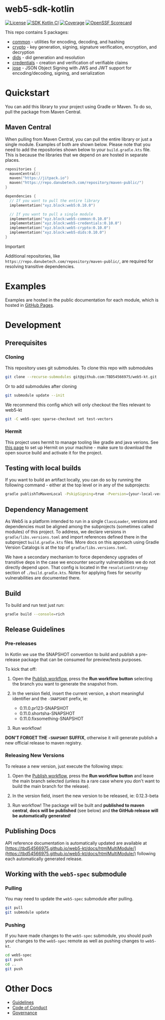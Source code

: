 # web5-sdk-kotlin

[![License](https://img.shields.io/github/license/TBD54566975/web5-kt)](https://github.com/TBD54566975/web5-kt/blob/main/LICENSE)
[![SDK Kotlin CI](https://github.com/TBD54566975/web5-kt/actions/workflows/ci.yml/badge.svg)](https://github.com/TBD54566975/web5-kt/actions/workflows/ci.yml) [![Coverage](https://img.shields.io/codecov/c/gh/tbd54566975/web5-kt/main?logo=codecov&logoColor=FFFFFF&style=flat-square&token=YI87CKF1LI)](https://codecov.io/github/TBD54566975/web5-kt)
[![OpenSSF Scorecard](https://api.securityscorecards.dev/projects/github.com/TBD54566975/web5-kt/badge)](https://securityscorecards.dev/viewer/?uri=github.com/TBD54566975/web5-kt)

This repo contains 5 packages:

* [common](./common) - utilities for encoding, decoding, and hashing
* [crypto](./crypto) - key generation, signing, signature verification, encryption, and decryption
* [dids](./dids) - did generation and resolution
* [credentials](./credentials) - creation and verification of verifiable claims
* [jose](./jose) - JSON Object Signing with JWS and JWT support for encoding/decoding, signing, and serialization 

# Quickstart

You can add this library to your project using Gradle or Maven. To do so, pull the package from Maven Central.

## Maven Central

When pulling from Maven Central, you can pull the entire library or just a single module. Examples of both are shown
below. Please note that you need to add the repositories shown below to your `build.gradle.kts` file. This is because
the libraries that we depend on are hosted in separate places.

```kt
repositories {
  mavenCentral()
  maven("https://jitpack.io")
  maven("https://repo.danubetech.com/repository/maven-public/")
}

dependencies {
  // If you want to pull the entire library
  implementation("xyz.block:web5:0.10.0")

  // If you want to pull a single module
  implementation("xyz.block:web5-common:0.10.0")
  implementation("xyz.block:web5-credentials:0.10.0")
  implementation("xyz.block:web5-crypto:0.10.0")
  implementation("xyz.block:web5-dids:0.10.0")
}
```

> [!IMPORTANT]
> Additional repositories, like `https://repo.danubetech.com/repository/maven-public/`, are required for resolving
transitive dependencies.

# Examples

Examples are hosted in the public documentation for each module, which is hosted
in [GitHub Pages](https://tbd54566975.github.io/web5-kt/docs/htmlMultiModule/credentials/index.html).

# Development

## Prerequisites

### Cloning

This repository uses git submodules. To clone this repo with submodules

```sh
git clone --recurse-submodules git@github.com:TBD54566975/web5-kt.git
```

Or to add submodules after cloning

```sh
git submodule update --init
```

We recommend this config which will only checkout the files relevant to web5-kt

```sh
git -C web5-spec sparse-checkout set test-vectors
```

### Hermit

This project uses hermit to manage tooling like gradle and java verions.
See [this page](https://cashapp.github.io/hermit/usage/get-started/) to set up Hermit on your machine - make sure to
download the open source build and activate it for the project.

## Testing with local builds

If you want to build an artifact locally, you can do so by running the following command - either at the top level or in
any of the subprojects:

```sh
gradle publishToMavenLocal -PskipSigning=true -Pversion={your-local-version-name}
```

## Dependency Management

As Web5 is a platform intended to run in a single `ClassLoader`,
versions and dependencies must be aligned among the subprojects
(sometimes called modules) of this project. To address, we declare
versions in `gradle/libs.versions.toml` and import references defined
there in the subproject `build.gradle.kts` files. More docs on this
approach using Gradle Version Catalogs is at the top of `gradle/libs.versions.toml`.

We have a secondary mechanism to force dependency upgrades of transitive
deps in the case we encounter security vulnerabilities we do not directly
depend upon. That config is located in the `resolutionStrategy` section of
`./build.gradle.kts`. Notes for applying fixes for security vulnerabilities
are documented there.

## Build

To build and run test just run:

```bash
gradle build --console=rich
```

## Release Guidelines

### Pre-releases

In Kotlin we use the SNAPSHOT convention to build and publish a pre-release package that can be consumed for preview/tests purposes.

To kick that off:

1. Open the [Publish workflow](https://github.com/TBD54566975/web5-kt/actions/workflows/publish.yml), press the **Run workflow button** selecting the branch you want to generate the snapshot from.

2. In the version field, insert the current version, a short meaningful identifier and the `-SNAPSHOT` prefix, ie:

   - 0.11.0.pr123-SNAPSHOT
   - 0.11.0.shortsha-SNAPSHOT
   - 0.11.0.fixsomething-SNAPSHOT

3. Run workflow!

**DON'T FORGET THE `-SNAPSHOT` SUFFIX**, otherwise it will generate publish a new official release to maven registry.

### Releasing New Versions

To release a new version, just execute the following steps:

1. Open the [Publish workflow](https://github.com/TBD54566975/tbdex-kt/actions/workflows/publish.yaml), press the **Run workflow button** and leave the main branch selected (unless its a rare case where you don't want to build the main branch for the release).

2. In the version field, insert the new version to be released, ie: 0.12.3-beta

3. Run workflow! The package will be built and **published to maven central**, **docs will be published** (see below) and **the GitHub release will be automatically generated**!

## Publishing Docs

API reference documentation is automatically updated are available at [https://tbd54566975.github.io/web5-kt/docs/htmlMultiModule/](https://tbd54566975.github.io/web5-kt/docs/htmlMultiModule/) following each automatically generated release.

## Working with the `web5-spec` submodule

### Pulling

You may need to update the `web5-spec` submodule after pulling.

```sh
git pull
git submodule update
```

### Pushing

If you have made changes to the `web5-spec` submodule, you should push your changes to the `web5-spec` remote as well as
pushing changes to `web5-kt`.

```sh
cd web5-spec
git push
cd ..
git push
```

# Other Docs

* [Guidelines](./CONVENTIONS.md)
* [Code of Conduct](./CODE_OF_CONDUCT.md)
* [Governance](./GOVERNANCE.md)
